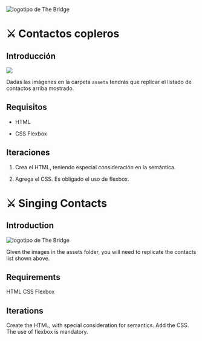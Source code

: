 ![logotipo de The Bridge](https://user-images.githubusercontent.com/27650532/77754601-e8365180-702b-11ea-8bed-5bc14a43f869.png "logotipo de The Bridge")

# :crossed_swords: Contactos copleros #

## Introducción ##

![](imagen.png)

Dadas las imágenes en la carpeta `assets` tendrás que replicar el listado de contactos arriba mostrado.

## Requisitos ##

- HTML

- CSS Flexbox

## Iteraciones ##

1. Crea el HTML, teniendo especial consideración en la semántica.

2. Agrega el CSS. Es obligado el uso de flexbox.

# :crossed_swords: Singing Contacts
## Introduction ##


![logotipo de The Bridge](https://user-images.githubusercontent.com/27650532/77754601-e8365180-702b-11ea-8bed-5bc14a43f869.png "logotipo de The Bridge")

Given the images in the assets folder, you will need to replicate the contacts list shown above.

## Requirements ##
HTML
CSS Flexbox

## Iterations ## 
Create the HTML, with special consideration for semantics.
Add the CSS. The use of flexbox is mandatory.